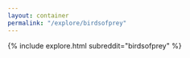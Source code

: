 ```yaml
---
layout: container
permalink: "/explore/birdsofprey"
---
```


<link rel="stylesheet" type="text/css" href="/static/css/explore.css">
{% include explore.html subreddit="birdsofprey" %}
